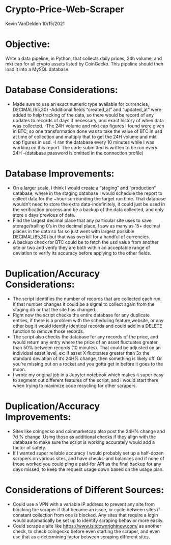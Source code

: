 # Crypto-Price-Web-Scraper

Kevin VanDelden
10/15/2021

# Objective: 
Write a data pipeline, in Python, that collects daily prices, 24h volume, and mkt cap for all crypto assets listed by CoinGecko. This pipeline should then load it into a MySQL database.

# Database Considerations:
- Made sure to use an exact numeric type available for currencies, DECIMAL(65,30)
-Additional fields “created_at” and “updated_at” were added to help tracking of the data, so there would be record of any updates to records of days if necessary, and exact history of when data was collected.
-The 24H volume and mkt cap figures I found were given in BTC, so one transformation done was to take the value of BTC in usd at time of collection and multiply that to get the 24H volume and mkt cap figures in usd. 
-I ran the database every 10 minutes while I was working on this report. The code submitted is written to be run every 24H
-(database password is omitted in the connection profile)
# Database Improvements: 
- On a larger scale, I think I would create a “staging” and “production” database, where in the staging database I would schedule the report to collect data for the ~hour surrounding the target run time. That database wouldn’t need to store the extra data-indefinitely, it could just be used in the verification process and be a backup of the data collected, and only store x days previous of data.
- Find the largest decimal place that any particular site uses to save storage/trailing 0’s in the decimal place, I saw as many as 15+ decimal places in the data so far so just went with largest possible DECIMAL(65,30) but that was overkill for a handful of currencies. 
- A backup check for BTC could be to fetch the usd value from another site or two and verify they are both within an acceptable range of deviation to verify its accuracy before applying to the other fields.
# Duplication/Accuracy Considerations: 
- The script identifies the number of records that are collected each run, if that number changes it could be a signal to collect again from the staging db or that the site has changed.
- Right now the script checks the entire database for any duplicate entries, if there is a problem with the scheduling feature,website, or any other bug it would identify identical records and could add in a DELETE function to remove those records.
- The script also checks the database for any records of the price, and would return any entry where the price of an asset fluctuates greater than 50% between records (10 minutes). That could be adjusted on an individual asset level, ex: If asset X fluctuates greater than 3x the standard deviation of it’s 24H% change, then something is likely off. Or you’re missing out on a rocket and you gotta get in before it goes to the moon.
- I wrote my original job in a Jupyter notebook which makes it super easy to segment out different features of the script, and I would start there when trying to maximize code recycling for other scrapers.
# Duplication/Accuracy Improvements: 
- Sites like coingecko and coinmarketcap also post the 24H% change and 7d % change. Using those as additional checks if they align with the database to make sure the script is working accurately would add a factor of safety. 
- If I wanted super reliable accuracy I would probably set up a half-dozen scrapers on various sites, and have checks-and balances and if none of those worked you could ping a paid-for API as the final backup for any days missed, to keep the request usage down based on the usage plan. 
# Considerations of Different Sources: 
- Could use a VPN with a variable IP address to prevent any site from blocking the scraper if that became an issue, or cycle between sites if constant collection from one is blocked. Any sites that require a login would automatically be set up to identify scraping behavior more easily.
- Could scrape a site like https://www.isitdownrightnow.com/ as another check, to check coingecko before even starting the scraper, and even use that as a determining factor between scraping different sites. 

